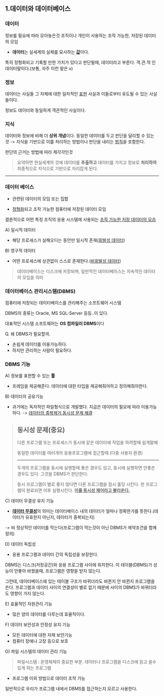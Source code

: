 ## 1.데이터와 데이터베이스

### 데이터
정보를 필요에 따라 모아놓은것
조직이나 개인이 사용하는 조작 가능한, 저장된 데이터의 모임

- **데이터**는 실세계의 실체를 묘사하는 <u>**값**</u>이다.

특히 정형화되고 기록할 만한 가치가 있다고 판단될때, 데이터라고 부른다.
객.관.적 인 데이터말이다.(보통, 자주 이런 말은 x)

### 정보

데이터는 사실들 그 자체에 대한 일차적인 <u>표현</u>
사실과 이들로부터 유도될 수 있는 사실들이다.

정보도 데이터와 동일하게 객관적인 사실이다.

### 지식

데이터와 정보에 비해 더 **상위 개념**이다.
동일한 데이터를 두고 판단을 달리할 수 있는 것 -> 지식을 기반으로 이를 처리하는 방법이나 판단을 내리는 <u>법칙</u>을 포함한다.

판단의 근거는 방법에 따라 제각각인것

> 요약하면 현실세계의 것에 데이터를 **추출하고** 데이터를 가지고 정보로 **처리하여** 최종적으로 지식으로 기반으로 자리잡게 된다.

___

### 데이터 베이스

- 관련된 데이터의 모임 또는 집합

- <u>정형화</u>되고 조작 가능한 컴퓨터에 저장된 데이터 모임

결론적으로 어떤 특정 조직의 응용 시스템에 사용되는 <u>조작 가능한 저장 데이터의 모습</u>

A) 일시적 데이터
- 해당 프로세스가 실해오디는 동안만 일시적 존재(<u>휘발성 데이터</u>)
  
B) 영구적 데이터
- 어떤 프로세스에 상관없이 스스로 존재한다.(<u>비휘발성 데이터</u>)

> 데이터베이스는 디스크에 저장되며, 일반적인 데이터베이스는 지속적인 데이터의 모임을 의미

### 데이터베이스 관리시스템(DBMS)

컴퓨터에 저장되는 데이터베이스를 관리해주는 소프트웨어 시스템

DBMS의 종류는 Oracle, MS SQL-Server 등등..이 있다.

대표적인 시스템 소프트웨어는
**OS 컴파일러 DBMS**이다

Q. 왜 DBMS가 필요할까.
- 손쉽게 데이터를 이용가능하다.
- 하지만 관리하는 사람이 필요하다.

### DBMS 기능

A) 정보를 표현할 수 있는 **툴**
- 프레임을 제공해준다. 데이터에 대한 타입을 제공해줘야하고 정의해줘야한다.

B) 데이터의 공유기능
- 과거에는 독자적인 파일형식으로 개발했다. 지금은 데이터의 필요에 따라 이용가능하다.
  -> <u>데이터의 중복제거,동시성 문제 해결</u>

> ## **동시성 문제**(중요)
> 
> 다른 프로그램 또는 프로세스가 동시에 같은 데이터에 작업을 하려할때 쉽게말해
> 
> 동일한 데이터를 여러개의 응용프로그램에 접근할때
>(다중 사용자 환경)
> ___
>
> 두개의 프로그램을 동시에 실행할때 좋은 경우도 있고, 동시에 실행하면 안좋은 경우도 있다. 그것을 DBMS가 판단한다. 
> 
> 동시 프로그램이 별로 좋지 않다면 다른 프로그램을 잠시 홀딩 시킨다. 한 프로그램이 완료되면 이후 실행시킨다. <u>**이를 동시성 제어라고 불리운다.**</u>

C) 데이터 무결성 유지 기능
- <u>**데이터 무결성**</u>의 의미는 데이터베이스 내의 데이터가 얼마나 정확한가를 뜻한다.(데이터가 유효한지 아닌지, 데이터가 중복되는지)

-> 비 정상적인 데이터를 막는다(프로그램이 막는것이 아닌 DBMS가 제약조건을 함께 정의)

D) 데이터 독립성
- 응용 프로그램과 데이터 간의 독립성을 보장한다.
  
DBMS는 디스크(저장공간)와 응용 프로그램 사이에 위치한다. 이 테이블(DBMS)가 성능이 안좋아 바꿨을때, 프로그램은 영향을 받지 않는다.

그런데, 데이터베이스에 있는 테이블 구조가 바뀌더라도 바뀐지 안 바뀐지 프로그램을 쓴다. 프로그램과 데이터 사이의 연결성이 별로 없기 때문에 사이의 DBMS가 바뀌더라도 영향이 가지 않는다.

E) 효율적인 자원관리 기능
- 많은 양의 데이터를 다루는데 효율적이다.

F) 데이터 보안성과 안정성 유지 기능
- 모든 데이터에 대한 자체 보안기능
- 컴퓨터 장애나 고장 등으로 보호

G) 파일 시스템의 데이터 관리 기능
> 파일시스템 : 운영체제의 중요한 부분. 데이터나 프로그램을 디스크에 읽고 쓸수 있게 하는 프로그램
> 
- 프로그램 이외 방법으로 데이터 조작 가능

일반적으로 우리가 프로그램 내에서 DBMS를 접근하는지 모르고 사용한다. 
